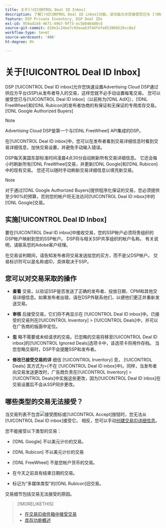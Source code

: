 ```yaml
---
title: 关于[!UICONTROL Deal ID Inbox]
description: 了解[!UICONTROL Deal ID inbox]功能，该功能允许您接受您已与 [!DNL Google Authorized Buyers], [!DNL FreeWheel], and [!DNL Rubicon]上的发布者协商的私有交易。
feature: DSP Private Inventory, DSP Deal IDs
exl-id: 959ad1d4-4671-4967-9f73-ec5b0464d0cd
source-git-commit: d10e1c24ee7c93eaab3fd4fefe853860226cc8e2
workflow-type: tm+mt
source-wordcount: '486'
ht-degree: 0%

---
```


# 关于[!UICONTROL Deal ID Inbox]

DSP [!UICONTROL Deal ID inbox]允许您快速设置Advertising Cloud DSP通过供应方平台(SSP)从发布者导入的交易，这样您就不必手动设置每笔交易。 您可以接受您已与[!UICONTROL Deal ID inbox]（以前称为[!DNL AdX]）、[!DNL FreeWheel]和[!DNL Rubicon]的发布者协商的有保证和无保证的专用库存交易。[!DNL Google Authorized Buyers]

>[!NOTE]
>
>Advertising Cloud DSP是第一个与[!DNL FreeWheel] API集成的DSP。

在[!UICONTROL Deal ID inbox]中，您可以在发布者看到交易详细信息时看到交易详细信息，加快交易设置，并避免手动输入错误。

DSP每天美国东部标准时间凌晨4点30分自动刷新所有交易详细信息。 它还会每小时刷新所有[!DNL FreeWheel]交易，并更新[!DNL Google]和[!DNL Rubicon]中的现有交易。 您还可以随时手动刷新交易详细信息以填充新交易。

<!-- MC: I'm not sure where I got the following. Is this currently true? -->
>[!NOTE]
>
>对于通过[!DNL Google Authorized Buyers]提供程序化保证的交易，您必须提供至少90%的预算，否则您的帐户将无法访问[!UICONTROL Deal ID inbox]中的[!DNL Google]交易。

## 实施[!UICONTROL Deal ID Inbox]

要在[!UICONTROL Deal ID inbox]中接收交易，您的SSP帐户必须将贵组织的DSP帐户映射到您的SSP帐户。 DSP将与相关SSP共享组织的帐户名称。 有关说明，请联系您的Adobe客户经理。

在交易谈判期间，请告知发布者将交易发送给您的买方，而不是父DSP帐户。 交易标识符可以是名称或ID，具体取决于SSP。

## 您可以对交易采取的操作

* **查看** 交易，以验证SSP是否发送了正确的发布者、投放日期、CPM和其他交易详细信息。如果发布者出错，请在DSP外联系他们，以便他们更正并重新发送交易。

* **审核** 后接受交易，它们将不再显示在 [!UICONTROL Deal ID inbox]中。已接受的交易列在[!UICONTROL Inventory] > [!UICONTROL Deals]中，并可以在广告商的版面中定位。

* **忽** 略不需要或未经请求的交易。已忽略的交易将移至[!UICONTROL Deal ID inbox]的[!UICONTROL Ignored Deals]选项卡中，该选项卡将用作存档。 当您忽略交易时，DSP不会提醒SSP和发布者。

* **修改已接受交易的详** 细信 [!UICONTROL Inventory] 息， [!UICONTROL Deals] 其方式为>(不在 [!UICONTROL Deal ID inbox]中)。同样，当发布者向交易发送更改时，广告商负责在[!UICONTROL Inventory] > [!UICONTROL Deals]中实施这些更改，因为[!UICONTROL Deal ID inbox]在交易设置后不会从SSP同步更改。

## 哪些类型的交易无法接受？

当交易列表不包含![接受](/help/dsp/assets/accept.png)图标或[!UICONTROL Accept]按钮时，您无法从[!UICONTROL Deal ID inbox]接受它。 相反，您可以手动[创建交易ID详细信息](/help/dsp/inventory/deal-id-create.md)。

您不能接受以下类型的交易：

* [!DNL Google] 不以美元计价的交易。

* [!DNL Rubicon] 不以美元计价的交易

* [!DNL FreeWheel] 不是您帐户货币的交易。

* 在今天之前具有结束日期的交易。

* 标记为“多媒体类型”的[!DNL Rubicon]旧交易。

交易细节包括交易无法接受的原因。

>[!MORELIKETHIS]
>
>* [在交易ID收件箱中接受交易](deal-id-inbox-accept.md)
>* [库存功能概述](inventory-overview.md)

